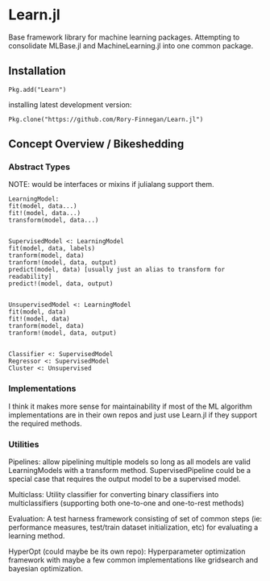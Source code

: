 Learn.jl
==========

Base framework library for machine learning packages. Attempting to consolidate MLBase.jl and MachineLearning.jl into one common package.


Installation
--------------
    Pkg.add("Learn")

installing latest development version:

    Pkg.clone("https://github.com/Rory-Finnegan/Learn.jl")


Concept Overview / Bikeshedding
------------

### Abstract Types ###
NOTE: would be interfaces or mixins if julialang support them.

    LearningModel:
    fit(model, data...)
    fit!(model, data...)
    transform(model, data...)


    SupervisedModel <: LearningModel
    fit(model, data, labels)
    tranform(model, data)
    tranform!(model, data, output)
    predict(model, data) [usually just an alias to transform for readability]
    predict!(model, data, output)


    UnsupervisedModel <: LearningModel
    fit(model, data)
    fit!(model, data)
    tranform(model, data)
    tranform!(model, data, output)


    Classifier <: SupervisedModel
    Regressor <: SupervisedModel
    Cluster <: Unsupervised


### Implementations ###
I think it makes more sense for maintainability if most of the ML algorithm implementations are in their own repos and just use Learn.jl if they support the required methods.


### Utilities ###
Pipelines:
    allow pipelining multiple models so long as all models are valid LearningModels with a transform method. SupervisedPipeline could be a special case that requires the output model to be a supervised model.

Multiclass:
    Utility classifier for converting binary classifiers into multiclassifiers (supporting both one-to-one and one-to-rest methods)

Evaluation:
    A test harness framework consisting of set of common steps (ie: performance measures, test/train dataset initialization, etc) for evaluating a learning method.

HyperOpt (could maybe be its own repo):
    Hyperparameter optimization framework with maybe a few common implementations like gridsearch and bayesian optimization.

